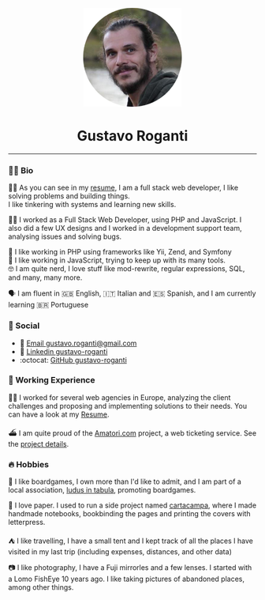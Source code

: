 <div class="info">
  <p align="center" class="header-image"><img src="images/me.png" width="200" alt="Gustavo Roganti"></p>
  <h1 class="name" align="center"><span>Gustavo Roganti</span></h1>
</div>

---


### 👨‍💻 Bio

👨‍💻 As you can see in my [resume](curriculum-vitae.md), I am a full stack web developer, I like solving problems and building things.  
I like tinkering with systems and learning new skills.

👨‍🔬 I worked as a Full Stack Web Developer, using PHP and JavaScript. I also did a few UX designs and I worked in a development support team, analysing issues and solving bugs.

🎨 I like working in PHP using frameworks like Yii, Zend, and Symfony  
🤹 I like working in JavaScript, trying to keep up with its many tools.  
🤓 I am quite nerd, I love stuff like mod-rewrite, regular expressions, SQL, and many, many more.

🗣️ I am fluent in 🇬🇧 English, 🇮🇹 Italian and 🇪🇸 Spanish, and I am currently learning 🇧🇷 Portuguese

### 🤝 Social

- 📧 [Email gustavo.roganti@gmail.com](mailto:gustavo.roganti@gmail.com)
- 👔 [Linkedin gustavo-roganti](https://linkedin.com/in/gustavo-roganti)
- :octocat: [GitHub gustavo-roganti](https://github.com/gustavo-roganti)


### 👔 Working Experience

👨‍💻 I worked for several web agencies in Europe, analyzing the client challenges and proposing and implementing solutions to their needs. You can have a look at my [Resume](curriculum-vitae.md).

⛴️ I am quite proud of the [Amatori.com](https://amatori.com) project, a web ticketing service. See the [ project details](projects/amatori.md).

### 🔥 Hobbies

🎲 I like boardgames, I own more than I'd like to admit, and I am part of a local association, [ludus in tabula](https://www.facebook.com/ludusintabularimini),  promoting boardgames.

📜 I love paper. I used to run a side project named [cartacampa](http://cartacampa.it/), where I made handmade notebooks, bookbinding the pages and printing the covers with letterpress.

⛺ I like travelling, I have a small tent and I kept track of all the places I have visited in my last trip (including expenses, distances, and other data)

📷 I like photography, I have a Fuji mirrorles and a few lenses. I started with a Lomo FishEye 10 years ago. I like taking pictures of abandoned places, among other things.
